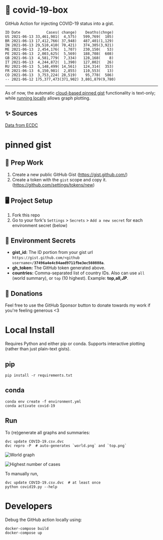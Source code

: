 # 🏥 covid-19-box

GitHub Action for injecting COVID-19 status into a gist.

```
ID Date            Cases( change)    Deaths(chnge)
US 2021-06-13 33,461,981(  4,575)   599,769(  105)
BR 2021-06-13 17,412,766( 37,948)   487,401(1,129)
IN 2021-06-13 29,510,410( 70,421)   374,305(3,921)
ME 2021-06-13  2,454,176(  1,707)   230,150(   53)
PE 2021-06-13  2,003,625(  5,569)   188,708(  608)
GB 2021-06-13  4,581,779(  7,334)   128,168(    8)
IT 2021-06-13  4,244,872(  1,390)   127,002(   26)
RU 2021-06-13  5,148,499( 14,561)   124,314(  353)
FR 2021-06-13  6,150,981(  2,855)   110,553(   13)
CO 2021-06-13  3,753,224( 28,519)    95,778(  586)
-- 2021-06-12 175,377,473(371,902) 3,801,879(9,780)
```

---

As of now, the automatic [cloud-based pinned gist](#pinned-gist) functionality is text-only;
while [running locally](#local-install) allows graph plotting.

## ✨ Sources

[Data from ECDC](https://www.ecdc.europa.eu/en/publications-data/download-todays-data-geographic-distribution-covid-19-cases-worldwide)

# pinned gist

## 🎒 Prep Work
1. Create a new public GitHub Gist (https://gist.github.com/)
1. Create a token with the `gist` scope and copy it. (https://github.com/settings/tokens/new)

## 🖥 Project Setup
1. Fork this repo
1. Go to your fork's `Settings` > `Secrets` > `Add a new secret` for each environment secret (below)

## 🤫 Environment Secrets
- **gist_id:** The ID portion from your gist url `https://gist.github.com/<github username>/`**`37496a4e4c84aed9711fbe3ec560888a`**.
- **gh_token:** The GitHub token generated above.
- **countries:** Comma-separated list of country IDs. Also can use `all` (world summary), or `top` (10 highest). Example: **top,all,JP**.

## 💸 Donations

Feel free to use the GitHub Sponsor button to donate towards my work if you're feeling generous <3

# Local Install

Requires Python and either pip or conda. Supports interactive plotting (rather than just plain-text gists).

## pip

```
pip install -r requirements.txt
```

## conda

```
conda env create -f environment.yml
conda activate covid-19
```

## Run

To (re)generate all graphs and summaries:

```
dvc update COVID-19.csv.dvc
dvc repro -P  # auto-generates `world.png` and `top.png`
```

![World graph](world.png)

![Highest number of cases](top.png)

To manually run,

```
dvc update COVID-19.csv.dvc  # at least once
python covid19.py --help
```

# Developers

Debug the GitHub action locally using:

```
docker-compose build
docker-compose up
```
